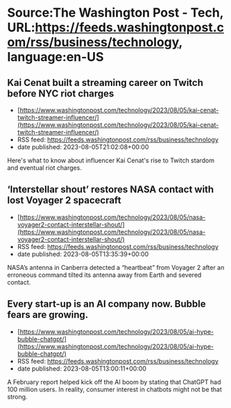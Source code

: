 # Source:The Washington Post - Tech, URL:https://feeds.washingtonpost.com/rss/business/technology, language:en-US

## Kai Cenat built a streaming career on Twitch before NYC riot charges
 - [https://www.washingtonpost.com/technology/2023/08/05/kai-cenat-twitch-streamer-influencer/](https://www.washingtonpost.com/technology/2023/08/05/kai-cenat-twitch-streamer-influencer/)
 - RSS feed: https://feeds.washingtonpost.com/rss/business/technology
 - date published: 2023-08-05T21:02:08+00:00

Here's what to know about influencer Kai Cenat's rise to Twitch stardom and eventual riot charges.

## ‘Interstellar shout’ restores NASA contact with lost Voyager 2 spacecraft
 - [https://www.washingtonpost.com/technology/2023/08/05/nasa-voyager2-contact-interstellar-shout/](https://www.washingtonpost.com/technology/2023/08/05/nasa-voyager2-contact-interstellar-shout/)
 - RSS feed: https://feeds.washingtonpost.com/rss/business/technology
 - date published: 2023-08-05T13:35:39+00:00

NASA’s antenna in Canberra detected a “heartbeat” from Voyager 2 after an erroneous command tilted its antenna away from Earth and severed contact.

## Every start-up is an AI company now. Bubble fears are growing.
 - [https://www.washingtonpost.com/technology/2023/08/05/ai-hype-bubble-chatgpt/](https://www.washingtonpost.com/technology/2023/08/05/ai-hype-bubble-chatgpt/)
 - RSS feed: https://feeds.washingtonpost.com/rss/business/technology
 - date published: 2023-08-05T13:00:11+00:00

A February report helped kick off the AI boom by stating that ChatGPT had 100 million users. In reality, consumer interest in chatbots might not be that strong.

